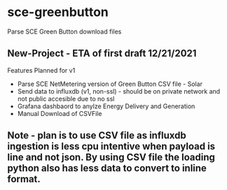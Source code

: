 # sce-greenbutton
Parse SCE Green Button download files


## New-Project - ETA of first draft 12/21/2021

Features Planned for v1
- Parse SCE NetMetering version of Green Button CSV file - Solar
- Send data to influxdb (v1, non-ssl) - should be on private network and not public accesible due to no ssl
- Grafana dashbaord to anylze Energy Delivery and Generation
- Manual Download of CSVFile 

## Note - plan is to use CSV file as influxdb ingestion is less cpu intentive when payload is line and not json.  By using CSV file the loading python also has less data to convert to inline format.
